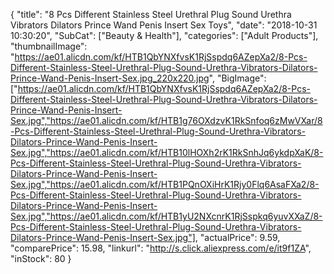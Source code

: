 {
	"title": "8 Pcs Different Stainless Steel Urethral Plug Sound Urethra Vibrators Dilators Prince Wand Penis Insert Sex Toys",
	"date": "2018-10-31 10:30:20",
	"SubCat": ["Beauty & Health"],
	"categories": ["Adult Products"],
	"thumbnailImage": "https://ae01.alicdn.com/kf/HTB1QbYNXfvsK1RjSspdq6AZepXa2/8-Pcs-Different-Stainless-Steel-Urethral-Plug-Sound-Urethra-Vibrators-Dilators-Prince-Wand-Penis-Insert-Sex.jpg_220x220.jpg",
	"BigImage": ["https://ae01.alicdn.com/kf/HTB1QbYNXfvsK1RjSspdq6AZepXa2/8-Pcs-Different-Stainless-Steel-Urethral-Plug-Sound-Urethra-Vibrators-Dilators-Prince-Wand-Penis-Insert-Sex.jpg","https://ae01.alicdn.com/kf/HTB1g76OXdzvK1RkSnfoq6zMwVXar/8-Pcs-Different-Stainless-Steel-Urethral-Plug-Sound-Urethra-Vibrators-Dilators-Prince-Wand-Penis-Insert-Sex.jpg","https://ae01.alicdn.com/kf/HTB10lHOXh2rK1RkSnhJq6ykdpXaK/8-Pcs-Different-Stainless-Steel-Urethral-Plug-Sound-Urethra-Vibrators-Dilators-Prince-Wand-Penis-Insert-Sex.jpg","https://ae01.alicdn.com/kf/HTB1PQnOXiHrK1Rjy0Flq6AsaFXa2/8-Pcs-Different-Stainless-Steel-Urethral-Plug-Sound-Urethra-Vibrators-Dilators-Prince-Wand-Penis-Insert-Sex.jpg","https://ae01.alicdn.com/kf/HTB1yU2NXcnrK1RjSspkq6yuvXXaZ/8-Pcs-Different-Stainless-Steel-Urethral-Plug-Sound-Urethra-Vibrators-Dilators-Prince-Wand-Penis-Insert-Sex.jpg"],
	"actualPrice": 9.59,
	"comparePrice": 15.98,
	"linkurl": "http://s.click.aliexpress.com/e/it9f1ZA",
	"inStock": 80
}
